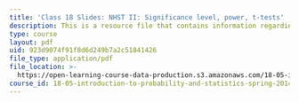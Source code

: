 ```yaml
---
title: 'Class 18 Slides: NHST II: Significance level, power, t-tests'
description: This is a resource file that contains information regarding class 18.
type: course
layout: pdf
uid: 923d9074f91f8d6d249b7a2c51841426
file_type: application/pdf
file_location: >-
  https://open-learning-course-data-production.s3.amazonaws.com/18-05-introduction-to-probability-and-statistics-spring-2014/923d9074f91f8d6d249b7a2c51841426_MIT18_05S14_class18_slides.pdf
course_id: 18-05-introduction-to-probability-and-statistics-spring-2014
---
```

